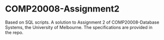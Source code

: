 # COMP20008-Assignment2 #
Based on SQL scripts. A solution to Assignment 2 of COMP20008-Database Systems, 
the University of Melbourne. The specifications are provided in the repo.
